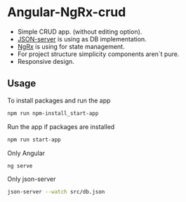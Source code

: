 # Angular-NgRx-crud

- Simple CRUD app. (without editing option). 
- [JSON-server](https://www.npmjs.com/package/json-server) is using as DB implementation.  
- [NgRx](https://ngrx.io/) is using for state management.  
- For project structure simplicity components aren`t pure.  
- Responsive design.  

## Usage

To install packages and run the app

```bash
npm run npm-install_start-app 
```

Run the app if packages are installed

```bash
npm run start-app 
```
Only Angular
```bash
ng serve  
```
Only json-server
```bash
json-server --watch src/db.json
```
